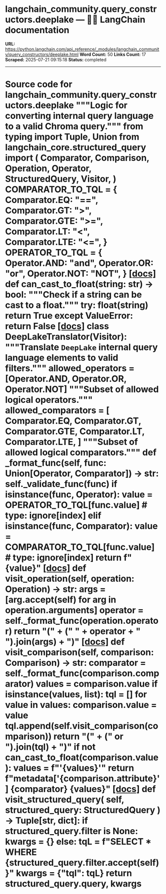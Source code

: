 # langchain_community.query_constructors.deeplake — 🦜🔗 LangChain  documentation

**URL:** https://python.langchain.com/api_reference/_modules/langchain_community/query_constructors/deeplake.html
**Word Count:** 50
**Links Count:** 17
**Scraped:** 2025-07-21 09:15:18
**Status:** completed

---

# Source code for langchain\_community.query\_constructors.deeplake               """Logic for converting internal query language to a valid Chroma query."""          from typing import Tuple, Union          from langchain_core.structured_query import (         Comparator,         Comparison,         Operation,         Operator,         StructuredQuery,         Visitor,     )          COMPARATOR_TO_TQL = {         Comparator.EQ: "==",         Comparator.GT: ">",         Comparator.GTE: ">=",         Comparator.LT: "<",         Comparator.LTE: "<=",     }               OPERATOR_TO_TQL = {         Operator.AND: "and",         Operator.OR: "or",         Operator.NOT: "NOT",     }                              [[docs]](https://python.langchain.com/api_reference/community/query_constructors/langchain_community.query_constructors.deeplake.can_cast_to_float.html#langchain_community.query_constructors.deeplake.can_cast_to_float)     def can_cast_to_float(string: str) -> bool:         """Check if a string can be cast to a float."""         try:             float(string)             return True         except ValueError:             return False                                             [[docs]](https://python.langchain.com/api_reference/community/query_constructors/langchain_community.query_constructors.deeplake.DeepLakeTranslator.html#langchain_community.query_constructors.deeplake.DeepLakeTranslator)     class DeepLakeTranslator(Visitor):         """Translate `DeepLake` internal query language elements to valid filters."""              allowed_operators = [Operator.AND, Operator.OR, Operator.NOT]         """Subset of allowed logical operators."""         allowed_comparators = [             Comparator.EQ,             Comparator.GT,             Comparator.GTE,             Comparator.LT,             Comparator.LTE,         ]         """Subset of allowed logical comparators."""              def _format_func(self, func: Union[Operator, Comparator]) -> str:             self._validate_func(func)             if isinstance(func, Operator):                 value = OPERATOR_TO_TQL[func.value]  # type: ignore[index]             elif isinstance(func, Comparator):                 value = COMPARATOR_TO_TQL[func.value]  # type: ignore[index]             return f"{value}"                         [[docs]](https://python.langchain.com/api_reference/community/query_constructors/langchain_community.query_constructors.deeplake.DeepLakeTranslator.html#langchain_community.query_constructors.deeplake.DeepLakeTranslator.visit_operation)         def visit_operation(self, operation: Operation) -> str:             args = [arg.accept(self) for arg in operation.arguments]             operator = self._format_func(operation.operator)             return "(" + (" " + operator + " ").join(args) + ")"                                        [[docs]](https://python.langchain.com/api_reference/community/query_constructors/langchain_community.query_constructors.deeplake.DeepLakeTranslator.html#langchain_community.query_constructors.deeplake.DeepLakeTranslator.visit_comparison)         def visit_comparison(self, comparison: Comparison) -> str:             comparator = self._format_func(comparison.comparator)             values = comparison.value             if isinstance(values, list):                 tql = []                 for value in values:                     comparison.value = value                     tql.append(self.visit_comparison(comparison))                      return "(" + (" or ").join(tql) + ")"                  if not can_cast_to_float(comparison.value):                 values = f"'{values}'"             return f"metadata['{comparison.attribute}'] {comparator} {values}"                                        [[docs]](https://python.langchain.com/api_reference/community/query_constructors/langchain_community.query_constructors.deeplake.DeepLakeTranslator.html#langchain_community.query_constructors.deeplake.DeepLakeTranslator.visit_structured_query)         def visit_structured_query(             self, structured_query: StructuredQuery         ) -> Tuple[str, dict]:             if structured_query.filter is None:                 kwargs = {}             else:                 tqL = f"SELECT * WHERE {structured_query.filter.accept(self)}"                 kwargs = {"tql": tqL}             return structured_query.query, kwargs